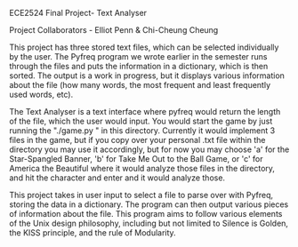 ECE2524 Final Project- Text Analyser

Project Collaborators - Elliot Penn & Chi-Cheung Cheung

This project has three stored text files, which can be selected individually by the user. The Pyfreq program we wrote earlier in the semester runs through the files and puts the information in a dictionary, which is then sorted. The output is a work in progress, but it displays various information about the file (how many words, the most frequent and least frequently used words, etc).

The Text Analyser is a text interface where pyfreq would return the length of the file, which the user would input. You would start the game by just running the "./game.py " in this directory. Currently it would implement 3 files in the game, but if you copy over your personal .txt file within the directory you may use it accordingly, but for now you may choose 'a' for the Star-Spangled Banner, 'b' for Take Me Out to the Ball Game, or 'c' for America the Beautiful where it would analyze those files in the directory, and hit the character and enter and it would analyze those.

This project takes in user input to select a file to parse over with Pyfreq, storing the data in a dictionary. The program can then output various pieces of information about the file. This program aims to follow various elements of the Unix design philosophy, including but not limited to Silence is Golden, the KISS principle, and the rule of Modularity.

